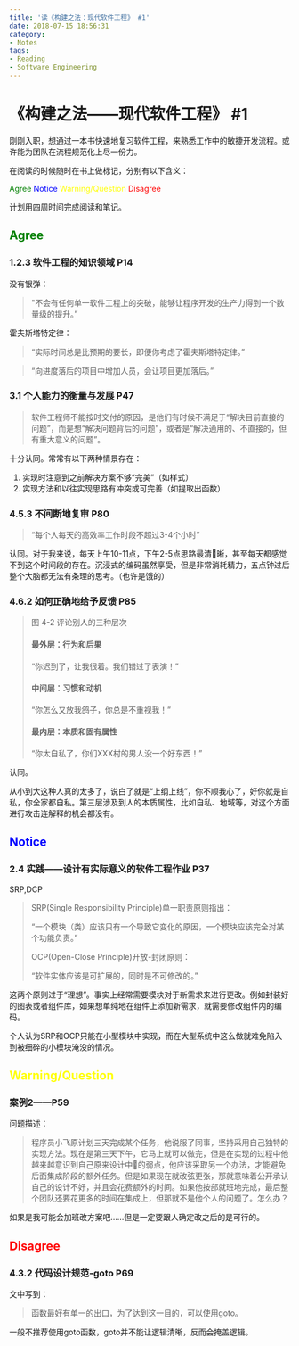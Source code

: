 ```yaml
---
title: '读《构建之法：现代软件工程》 #1'
date: 2018-07-15 18:56:31
category:
- Notes
tags:
- Reading
- Software Engineering
---
```

# 《构建之法——现代软件工程》 #1

刚刚入职，想通过一本书快速地复习软件工程，来熟悉工作中的敏捷开发流程。或许能为团队在流程规范化上尽一份力。

在阅读的时候随时在书上做标记，分别有以下含义：

<font color="green">Agree</font> <font color="blue">Notice</font> <font color="yellow">Warning/Question</font> <font color="red">Disagree</font>

计划用四周时间完成阅读和笔记。


## <font color="green">Agree</font>

### 1.2.3 软件工程的知识领域 P14

没有银弹：
> "不会有任何单一软件工程上的突破，能够让程序开发的生产力得到一个数量级的提升。”

霍夫斯塔特定律：
>“实际时间总是比预期的要长，即便你考虑了霍夫斯塔特定律。”

>“向进度落后的项目中增加人员，会让项目更加落后。”

### 3.1 个人能力的衡量与发展 P47

>软件工程师不能按时交付的原因，是他们有时候不满足于“解决目前直接的问题”，而是想“解决问题背后的问题”，或者是“解决通用的、不直接的，但有重大意义的问题”。

十分认同。常常有以下两种情景存在：

1. 实现时注意到之前解决方案不够“完美”（如样式）
2. 实现方法和以往实现思路有冲突或可完善（如提取出函数）

### 4.5.3 不间断地复审 P80

> “每个人每天的高效率工作时段不超过3-4个小时”

认同。对于我来说，每天上午10-11点，下午2-5点思路最清晰，甚至每天都感觉不到这个时间段的存在。沉浸式的编码虽然享受，但是非常消耗精力，五点钟过后整个大脑都无法有条理的思考。（也许是饿的）

### 4.6.2 如何正确地给予反馈 P85

>图 4-2 评论别人的三种层次
> #### 最外层：行为和后果
> “你迟到了，让我很着。我们错过了表演！”
> #### 中间层：习惯和动机
> “你怎么又放我鸽子，你总是不重视我！”
> #### 最内层：本质和固有属性
> “你太自私了，你们XXX村的男人没一个好东西！”

认同。

从小到大这种人真的太多了，说白了就是“上纲上线”，你不顺我心了，好你就是自私，你全家都自私。第三层涉及到人的本质属性，比如自私、地域等，对这个方面进行攻击连解释的机会都没有。

## <font color="blue">Notice</font>

### 2.4 实践——设计有实际意义的软件工程作业 P37

SRP,DCP
> SRP(Single Responsibility Principle)单一职责原则指出：
> 
> “一个模块（类）应该只有一个导致它变化的原因，一个模块应该完全对某个功能负责。”
> 
> 
> OCP(Open-Close Principle)开放-封闭原则：
>
> “软件实体应该是可扩展的，同时是不可修改的。”

这两个原则过于“理想”。事实上经常需要模块对于新需求来进行更改。例如封装好的图表或者组件库，如果想单纯地在组件上添加新需求，就需要修改组件内的编码。

个人认为SRP和OCP只能在小型模块中实现，而在大型系统中这么做就难免陷入到被细碎的小模块淹没的情况。
## <font color="yellow">Warning/Question</font>

### 案例2——P59
问题描述：

> 程序员小飞原计划三天完成某个任务，他说服了同事，坚持采用自己独特的实现方法。现在是第三天下午，它马上就可以做完，但是在实现的过程中他越来越意识到自己原来设计中的弱点，他应该采取另一个办法，才能避免后面集成阶段的额外任务。但是如果现在就改弦更张，那就意味着公开承认自己的设计不好，并且会花费额外的时间。如果他按部就班地完成，最后整个团队还要花更多的时间在集成上，但那就不是他个人的问题了。怎么办？

如果是我可能会加班改方案吧……但是一定要跟人确定改之后的是可行的。

## <font color="red">Disagree</font>

### 4.3.2 代码设计规范-goto P69

文中写到：
> 函数最好有单一的出口，为了达到这一目的，可以使用goto。

一般不推荐使用goto函数，goto并不能让逻辑清晰，反而会掩盖逻辑。
